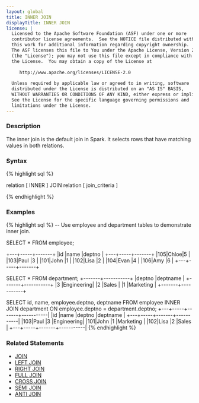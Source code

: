 ```yaml
---
layout: global
title: INNER JOIN
displayTitle: INNER JOIN
license: |
  Licensed to the Apache Software Foundation (ASF) under one or more
  contributor license agreements.  See the NOTICE file distributed with
  this work for additional information regarding copyright ownership.
  The ASF licenses this file to You under the Apache License, Version 2.0
  (the "License"); you may not use this file except in compliance with
  the License.  You may obtain a copy of the License at
 
     http://www.apache.org/licenses/LICENSE-2.0
 
  Unless required by applicable law or agreed to in writing, software
  distributed under the License is distributed on an "AS IS" BASIS,
  WITHOUT WARRANTIES OR CONDITIONS OF ANY KIND, either express or implied.
  See the License for the specific language governing permissions and
  limitations under the License.
---
```

### Description

The inner join is the default join in Spark. It selects rows that have matching values in both relations.

### Syntax
{% highlight sql %}

relation [ INNER ] JOIN relation [ join_criteria ]

{% endhighlight %}

### Examples
{% highlight sql %}
-- Use employee and department tables to demonstrate inner join.

SELECT * FROM employee;

  +---+-----+-------+
  |id |name |deptno |
  +---+-----+-------+
  |105|Chloe|5      |
  |103|Paul |3      |
  |101|John |1      |
  |102|Lisa |2      |
  |104|Evan |4      |
  |106|Amy  |6      |
  +---+-----+-------+

SELECT * FROM department;
  +-------+-----------+
  |deptno |deptname   |
  +-------+-----------+
  |3      |Engineering|
  |2      |Sales      |
  |1      |Marketing  |
  +-------+-----------+

SELECT id, name, employee.deptno, deptname
  FROM employee INNER JOIN department ON employee.deptno = department.deptno;
  +---+-----+-------+-----------|
  |id |name |deptno |deptname   |
  +---+-----+-------+-----------|
  |103|Paul |3      |Engineering|
  |101|John |1      |Marketing  |
  |102|Lisa |2      |Sales      |
  +---+-----+-------+-----------|
{% endhighlight %}

### Related Statements
- [JOIN](sql-ref-syntax-qry-select-join.html)
- [LEFT JOIN](sql-ref-syntax-qry-select-join-left.html)
- [RIGHT JOIN](sql-ref-syntax-qry-select-join-right.html)
- [FULL JOIN](sql-ref-syntax-qry-select-join-full.html)
- [CROSS JOIN](sql-ref-syntax-qry-select-join-cross.html)
- [SEMI JOIN](sql-ref-syntax-qry-select-join-semi.html)
- [ANTI JOIN](sql-ref-syntax-qry-select-join-anti.html)
